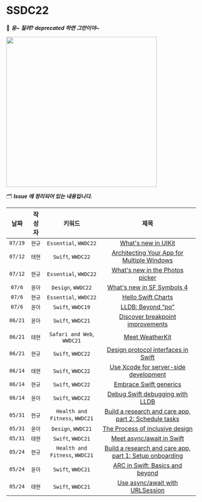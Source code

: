 # SSDC22

🤡 _**응~ 질려? deprecated 하면 그만이야~**_

<img src="https://user-images.githubusercontent.com/69136340/170042427-affafdcb-36de-4932-ae08-b49f56c65891.jpeg" width ="400">

🗂 _**Issue 에 정리되어 있는 내용입니다.**_

| 날짜 | 작성자 | 키워드 | 제목 |
|:--:|:--:|:--:|:--:|
| `07/19` | `현규` | `Essential`, `WWDC22` | [What's new in UIKit](https://github.com/Secret-Of-SwiftUI/SSDC22/issues/19) |
| `07/12` | `태현` | `Swift`, `WWDC22` | [Architecting Your App for Multiple Windows](https://github.com/Secret-Of-SwiftUI/SSDC22/issues/18) |
| `07/12` | `현규` | `Essential`, `WWDC22` | [What's new in the Photos picker](https://github.com/Secret-Of-SwiftUI/SSDC22/issues/17) |
| `07/6` | `윤아` | `Design`, `WWDC22` | [What's new in SF Symbols 4](https://github.com/Secret-Of-SwiftUI/SSDC22/issues/16) |
| `07/6` | `현규` | `Essential`, `WWDC22` | [Hello Swift Charts](https://github.com/Secret-Of-SwiftUI/SSDC22/issues/15) |
| `07/6` | `윤아` | `Swift`, `WWDC19` | [LLDB: Beyond “po”](https://github.com/Secret-Of-SwiftUI/SSDC22/issues/13) |
| `06/21` | `윤아` | `Swift`, `WWDC21` | [Discover breakpoint improvements](https://github.com/Secret-Of-SwiftUI/SSDC22/issues/12) |
| `06/21` | `태현` | `Safari and Web`, `WWDC21` | [Meet WeatherKit](https://github.com/Secret-Of-SwiftUI/SSDC22/issues/11) |
| `06/21` | `현규` | `Swift`, `WWDC22` | [Design protocol interfaces in Swift](https://github.com/Secret-Of-SwiftUI/SSDC22/issues/10) |
| `06/14` | `태현` | `Swift`, `WWDC22` | [Use Xcode for server-side development](https://github.com/Secret-Of-SwiftUI/SSDC22/issues/9) |
| `06/14` | `현규` | `Swift`, `WWDC22` | [Embrace Swift generics](https://github.com/Secret-Of-SwiftUI/SSDC22/issues/8) |
| `06/14` | `윤아` | `Swift`, `WWDC22` | [Debug Swift debugging with LLDB](https://github.com/Secret-Of-SwiftUI/SSDC22/issues/7) |
| `05/31` | `현규` | `Health and Fitness`, `WWDC21` | [Build a research and care app, part 2: Schedule tasks](https://github.com/Secret-Of-SwiftUI/SSDC22/issues/6) |
| `05/31` | `윤아` | `Design`, `WWDC21` | [The Process of inclusive design](https://github.com/Secret-Of-SwiftUI/SSDC22/issues/5) |
| `05/31` | `태현` | `Swift`, `WWDC21` | [Meet async/await in Swift](https://github.com/Secret-Of-SwiftUI/SSDC22/issues/4) |
| `05/24` | `현규` | `Health and Fitness`, `WWDC21` | [Build a research and care app, part 1: Setup onboarding](https://github.com/Secret-Of-SwiftUI/SSDC22/issues/3) |
| `05/24` | `윤아` | `Swift`, `WWDC21` | [ARC in Swift: Basics and beyond](https://github.com/Secret-Of-SwiftUI/SSDC22/issues/2) |
| `05/24` | `태현` | `Swift`, `WWDC21` | [Use async/await with URLSession](https://github.com/Secret-Of-SwiftUI/SSDC22/issues/1) |
